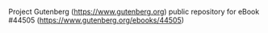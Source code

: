 Project Gutenberg (https://www.gutenberg.org) public repository for eBook #44505 (https://www.gutenberg.org/ebooks/44505)
